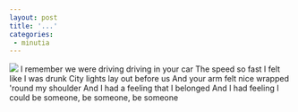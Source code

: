 ```yaml
---
layout: post
title: '...'
categories:
 - minutia
---
```


<img src="http://www.vh1.com/shared/media/news/images/s/Staind/sq-aaron_vma01_rehearsal-id.jpg">
I remember we were driving driving in your car
The speed so fast I felt like I was drunk
City lights lay out before us
And your arm felt nice wrapped 'round my shoulder
And I had a feeling that I belonged
And I had feeling I could be someone, be someone, be someone

